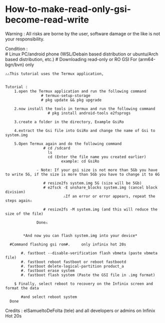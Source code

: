 # How-to-make-read-only-gsi-become-read-write


Warning : All risks are borne by the user, software damage or the like is not your responsibility.
    
  Condition :     
           # Linux PC/android phone (WSL/Debain based distribution or ubuntu/Arch based distribution, etc.)
           # Downloading read-only or RO GSI For (arm64-bgn/bvn) only


    ⚠️⚠️This tutorial uses the Termux application, 
    
    
    Tutorial :
        1.open the Termux application and run the following command
                    # termux-setup-storage
                    # pkg update && pkg upgrade
          
        2.now install the tools in termux and run the following command
                       # pkg install android-tools e2fsprogs

        3.create a folder in the directory, Example GsiRo
           
        4.extract the Gsi file into GsiRo and change the name of Gsi to system.img
           
        5.Open Termux again and do the following command
                     # cd /sdcard
                       ls
                       cd (Enter the file name you created earlier)
                             example: cd GsiRo
                     
                  - Note: If your gsi size is not more than 5Gb you have to write 5G, if the size is more than 5Gb you have to change it to 6G
                    
                     # resize2fs system.img 5G (size will be 5Gb)
                     # e2fsck -E unshare_blocks system.img (cancel block division)
                              ⚠️If an error or error appears, repeat the steps again⚠️
                              
                     # resize2fs -M system.img (and this will reduce the size of the file)
                     
                  Done⚠️
                  
                  
            *And now you can flash system.img into your device*
                  
      #Command flashing gsi rom#.     only infinix hot 20s
       
           #. fastboot --disable-verification flash vbmeta (paste vbmeta file)
           #. fastboot reboot fastboot or reboot fastbootd
           #. fastboot delete-logical-partition product_a
           #. fastboot erase system 
           #. fastboot flash system (Paste the GSI file in .img format)
           
        $ Finally, select reboot to recovery on the Infinix screen and format the data
       
           #and select reboot system
      Done


            
   Credits : elSamueltoDeFolta (tele) and all developers or admins on Infinix Hot 20s
